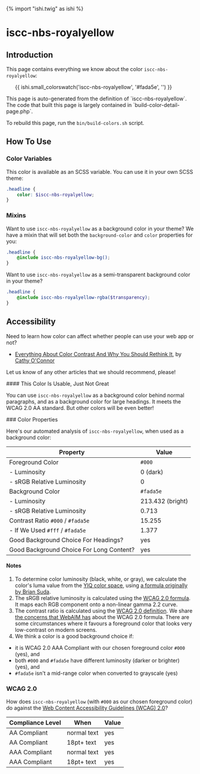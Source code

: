 {% import "ishi.twig" as ishi %}
# iscc-nbs-royalyellow

## Introduction

This page contains everything we know about the color `iscc-nbs-royalyellow`:

<div class="grid">
    <div class="cell">
        <div class="swatch">
            <ul>
                {{ ishi.small_colorswatch('iscc-nbs-royalyellow', '#fada5e', '') }}
            </ul>
        </div>
    </div>
</div>

<div class="callout attention" markdown="1">
This page is auto-generated from the definition of `iscc-nbs-royalyellow`. The code that built this page is largely contained in `build-color-detail-page.php`.

To rebuild this page, run the `bin/build-colors.sh` script.
</div>

## How To Use

### Color Variables

This color is available as an SCSS variable. You can use it in your own SCSS theme:

```scss
.headline {
    color: $iscc-nbs-royalyellow;
}
```

### Mixins

Want to use `iscc-nbs-royalyellow` as a background color in your theme? We have a mixin that will set both the `background-color` and `color` properties for you:

```scss
.headline {
    @include iscc-nbs-royalyellow-bg();
}
```

Want to use `iscc-nbs-royalyellow` as a semi-transparent background color in your theme?

```scss
.headline {
    @include iscc-nbs-royalyellow-rgba($transparency);
}
```

## Accessibility

Need to learn how color can affect whether people can use your web app or not?

* [Everything About Color Contrast And Why You Should Rethink It](https://www.smashingmagazine.com/2014/10/color-contrast-tips-and-tools-for-accessibility/), by [Cathy O'Connor](http://www.twitter.com/cagocon)

Let us know of any other articles that we should recommend, please!
<div class="callout warning" markdown="1">
#### This Color Is Usable, Just Not Great

You can use `iscc-nbs-royalyellow` as a background color behind normal paragraphs, and as a background color for large headings. It meets the WCAG 2.0 AA standard. But other colors will be even better!
</div>
### Color Properties

Here's our automated analysis of `iscc-nbs-royalyellow`, when used as a background color:

Property | Value
---------|------
Foreground Color | `#000`
- Luminosity | 0 (dark)
- sRGB Relative Luminosity | 0
Background Color | `#fada5e`
- Luminosity | 213.432 (bright)
- sRGB Relative Luminosity | 0.713
Contrast Ratio `#000` / `#fada5e` | 15.255
- If We Used `#fff` / `#fada5e` | 1.377
Good Background Choice For Headings? | yes
Good Background Choice For Long Content? | yes

#### Notes

1. To determine color luminosity (black, white, or gray), we calculate the color's luma value from the [YIQ color space](https://en.wikipedia.org/wiki/YIQ), using [a formula originally by Brian Suda](https://24ways.org/2010/calculating-color-contrast/).
1. The sRGB relative luminosity is calculated using the [WCAG 2.0 formula](https://www.w3.org/TR/WCAG20/#relativeluminancedef). It maps each RGB component onto a non-linear gamma 2.2 curve.
1. The contrast ratio is calculated using the [WCAG 2.0 definition](https://www.w3.org/TR/2008/REC-WCAG20-20081211/#contrast-ratiodef). We share [the concerns that WebAIM has](http://webaim.org/blog/wcag-2-1-feedback/) about the WCAG 2.0 formula. There are some circumstances where it favours a foreground color that looks very low-contrast on modern screens.
1. We think a color is a good background choice if:
  - it is WCAG 2.0 AAA Compliant with our chosen foreground color `#000` (yes), and
  - both `#000` and `#fada5e` have different luminosity (darker or brighter) (yes), and
  - `#fada5e` isn't a mid-range color when converted to grayscale (yes)

### WCAG 2.0

How does `iscc-nbs-royalyellow` (with `#000` as our chosen foreground color) do against the [Web Content Accessibility Guidelines (WCAG) 2.0](https://www.w3.org/TR/WCAG20/)?

Compliance Level | When | Value
-----------------|------|------
AA Compliant | normal text | yes
AA Compliant | 18pt+ text | yes
AAA Compliant | normal text | yes
AAA Compliant | 18pt+ text | yes